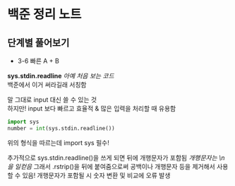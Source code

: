 # 백준 정리 노트

## 단계별 풀어보기

- 3-6 빠른 A + B

  
**sys.stdin.readline**
  *아예 처음 보는 코드*  
  백준에서 이거 써라길래 서칭함


  말 그대로 input 대신 쓸 수 있는 것  
  하지만! input 보다 빠르고 효율적 & 많은 입력을 처리할 때 유용함

  ```python  
  import sys  
  number = int(sys.stdin.readline())
  ```
  위의 형식을 따르는데 import sys 필수!

  추가적으로 sys.stdin.readline()을 쓰게 되면 뒤에 개행문자가 포함됨
  *개행문자는 \n 을 일컫음*
  그래서 .rstrip()을 뒤에 붙여줌으로써 공백이나 개행문자 등을 제거해서 사용할 수 있음!
  개행문자가 포함될 시 숫자 변환 및 비교에 오류 발생

